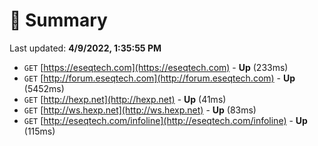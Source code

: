 # 📖 Summary
Last updated: **4/9/2022, 1:35:55 PM**

- `GET` [https://eseqtech.com](https://eseqtech.com) - **Up** (233ms)
- `GET` [http://forum.eseqtech.com](http://forum.eseqtech.com) - **Up** (5452ms)
- `GET` [http://hexp.net](http://hexp.net) - **Up** (41ms)
- `GET` [http://ws.hexp.net](http://ws.hexp.net) - **Up** (83ms)
- `GET` [http://eseqtech.com/infoline](http://eseqtech.com/infoline) - **Up** (115ms)
